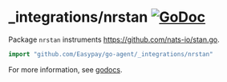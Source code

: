 # _integrations/nrstan [![GoDoc](https://godoc.org/github.com/Easypay/go-agent/_integrations/nrstan?status.svg)](https://godoc.org/github.com/Easypay/go-agent/_integrations/nrstan)

Package `nrstan` instruments https://github.com/nats-io/stan.go.

```go
import "github.com/Easypay/go-agent/_integrations/nrstan"
```

For more information, see
[godocs](https://godoc.org/github.com/Easypay/go-agent/_integrations/nrstan).
